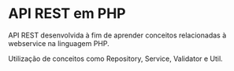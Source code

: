 # API REST em PHP
API REST desenvolvida à fim de aprender conceitos relacionadas à webservice na linguagem PHP.

Utilização de conceitos como Repository, Service, Validator e Util.
